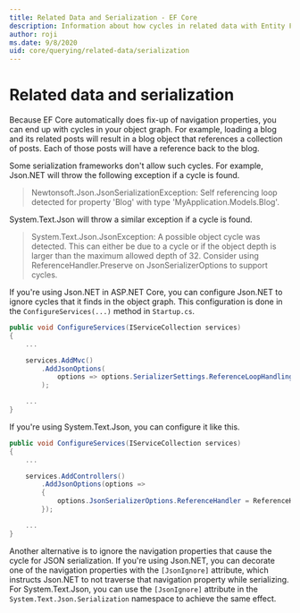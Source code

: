 ```yaml
---
title: Related Data and Serialization - EF Core
description: Information about how cycles in related data with Entity Framework Core can affect serialization frameworks
author: roji
ms.date: 9/8/2020
uid: core/querying/related-data/serialization
---
```

# Related data and serialization

Because EF Core automatically does fix-up of navigation properties, you can end up with cycles in your object graph. For example, loading a blog and its related posts will result in a blog object that references a collection of posts. Each of those posts will have a reference back to the blog.

Some serialization frameworks don't allow such cycles. For example, Json.NET will throw the following exception if a cycle is found.

> Newtonsoft.Json.JsonSerializationException: Self referencing loop detected for property 'Blog' with type 'MyApplication.Models.Blog'.

System.Text.Json will throw a similar exception if a cycle is found.

> System.Text.Json.JsonException: A possible object cycle was detected. This can either be due to a cycle or if the object depth is larger than the maximum allowed depth of 32. Consider using ReferenceHandler.Preserve on JsonSerializerOptions to support cycles.

If you're using Json.NET in ASP.NET Core, you can configure Json.NET to ignore cycles that it finds in the object graph. This configuration is done in the `ConfigureServices(...)` method in `Startup.cs`.

```csharp
public void ConfigureServices(IServiceCollection services)
{
    ...

    services.AddMvc()
        .AddJsonOptions(
            options => options.SerializerSettings.ReferenceLoopHandling = Newtonsoft.Json.ReferenceLoopHandling.Ignore
        );

    ...
}
```

If you're using System.Text.Json, you can configure it like this.

```csharp
public void ConfigureServices(IServiceCollection services)
{
    ...

    services.AddControllers()
        .AddJsonOptions(options =>
        {
            options.JsonSerializerOptions.ReferenceHandler = ReferenceHandler.IgnoreCycles;
        });

    ...
}
```

Another alternative is to ignore the navigation properties that cause the cycle for JSON serialization. If you're using Json.NET, you can decorate one of the navigation properties with the `[JsonIgnore]` attribute, which instructs Json.NET to not traverse that navigation property while serializing. For System.Text.Json, you can use the `[JsonIgnore]` attribute in the `System.Text.Json.Serialization` namespace to achieve the same effect.
